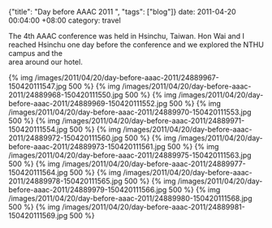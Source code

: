 {"title": "Day before AAAC 2011  ", "tags": ["blog"]}
date: 2011-04-20 00:04:00 +08:00
category: travel

The 4th AAAC conference was held in Hsinchu, Taiwan. Hon Wai and I reached Hsinchu one day before the conference and we explored the NTHU campus and the <br>area around our hotel.

{% img /images/2011/04/20/day-before-aaac-2011/24889967-150420111547.jpg 500 %}
{% img /images/2011/04/20/day-before-aaac-2011/24889968-150420111550.jpg 500 %}
{% img /images/2011/04/20/day-before-aaac-2011/24889969-150420111552.jpg 500 %}
{% img /images/2011/04/20/day-before-aaac-2011/24889970-150420111553.jpg 500 %}
{% img /images/2011/04/20/day-before-aaac-2011/24889971-150420111554.jpg 500 %}
{% img /images/2011/04/20/day-before-aaac-2011/24889972-150420111560.jpg 500 %}
{% img /images/2011/04/20/day-before-aaac-2011/24889973-150420111561.jpg 500 %}
{% img /images/2011/04/20/day-before-aaac-2011/24889975-150420111563.jpg 500 %}
{% img /images/2011/04/20/day-before-aaac-2011/24889977-150420111564.jpg 500 %}
{% img /images/2011/04/20/day-before-aaac-2011/24889978-150420111565.jpg 500 %}
{% img /images/2011/04/20/day-before-aaac-2011/24889979-150420111566.jpg 500 %}
{% img /images/2011/04/20/day-before-aaac-2011/24889980-150420111568.jpg 500 %}
{% img /images/2011/04/20/day-before-aaac-2011/24889981-150420111569.jpg 500 %}
